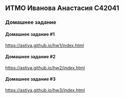 ## __ИТМО Иванова Анастасия С42041__
### __Домашнее задание__
#### __Домашнее задание__ #1  
https://astiya.github.io/hw1/index.html
#### __Домашнее задание__ #2
https://astiya.github.io/hw2/index.html
#### __Домашнее задание__ #3
https://astiya.github.io/hw3/index.html
